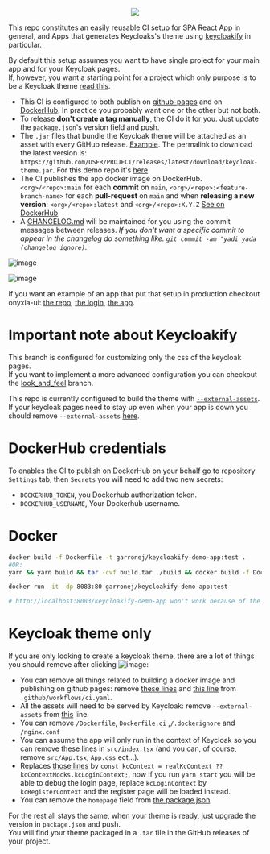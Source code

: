 <p align="center">
    <img src="https://github.com/garronej/keycloakify-demo-app/workflows/ci/badge.svg?branch=main">
</p>

This repo constitutes an easily reusable CI setup for SPA React App in general, and Apps that generates Keycloaks's theme 
using [keycloakify](https://github.com/InseeFrLab/keycloakify) in particular.

By default this setup assumes you want to have single project for your main app and for your Keycloak pages.  
If, however, you want a starting point for a project which only purpose is to be a Keycloak theme [read this](/keycloak-theme-only).

- This CI is configured to both publish on [github-pages](https://github.com/garronej/keycloakify-demo-app/blob/224c43383548635a463fa68e8909c147ac189f0e/.github/workflows/ci.yaml#L172-L187) and on [DockerHub](https://github.com/garronej/keycloakify-demo-app/blob/224c43383548635a463fa68e8909c147ac189f0e/.github/workflows/ci.yaml#L56-L94). In practice you probably want one
or the other but not both. 
- To release **don't create a tag manually**, the CI do it for you. Just update the `package.json`'s version field and push.
- The `.jar` files that bundle the Keycloak theme will be attached as an asset with every GitHub release. [Example](https://github.com/InseeFrLab/keycloakify-demo-app/releases/tag/v0.1.0). The permalink to download the latest version is: `https://github.com/USER/PROJECT/releases/latest/download/keycloak-theme.jar`. 
  For this demo repo it's [here](https://github.com/garronej/keycloakify-demo-app/releases/latest/download/keycloak-theme.jar)
- The CI publishes the app docker image on DockerHub. `<org>/<repo>:main` for each **commit** on `main`, `<org>/<repo>:<feature-branch-name>` for each **pull-request** on `main`
  and when **releasing a new version**: `<org>/<repo>:latest` and `<org>/<repo>:X.Y.Z`
  [See on DockerHub](https://hub.docker.com/r/garronej/keycloakify-demo-app/tags?page=1&ordering=last_updated)
- A [CHANGELOG.md](https://github.com/InseeFrLab/keycloakify-demo-app/blob/main/CHANGELOG.md) will be maintained for you using the commit messages between releases. *If you don't want a specific commit to appear
  in the changelog do something like. `git commit -am "yadi yada (changelog ignore)`.*

![image](https://user-images.githubusercontent.com/6702424/114286938-47aea600-9a63-11eb-936e-17159e8826e8.png)
  
![image](https://user-images.githubusercontent.com/6702424/110708577-2d32a400-81fb-11eb-98ae-499d5746c2f2.png)

If you want an example of an app that put that setup in production checkout onyxia-ui: [the repo](https://github.com/InseeFrLab/onyxia-ui), [the login](https://auth.lab.sspcloud.fr/auth/realms/sspcloud/protocol/openid-connect/auth?client_id=onyxia&redirect_uri=https%3A%2F%2Fonyxia.lab.sspcloud.fr), [the app](https://datalab.sspcloud.fr).  

# Important note about Keycloakify

This branch is configured for customizing only the css of the keycloak pages.  
If you want to implement a more advanced configuration you can checkout the 
[look_and_feel](https://github.com/garronej/keycloakify-demo-app/tree/look_and_feel) branch.  

 This repo is currently configured to build the theme with  [`--external-assets`](https://github.com/InseeFrLab/keycloakify#specify-from-where-the-resources-should-be-downloaded). 
 If your keycloak pages need to stay up even when your app is down you should remove `--external-assets` [here](https://github.com/garronej/keycloakify-demo-app/blob/f87f211c433d1520c9ecf66565c6b88779aa98ed/.github/workflows/ci.yaml#L139).

# DockerHub credentials

To enables the CI to publish on DockerHub on your behalf go to 
repository ``Settings`` tab, then ``Secrets`` you will need to add two new secrets:
- ``DOCKERHUB_TOKEN``, you Dockerhub authorization token.
- ``DOCKERHUB_USERNAME``, Your Dockerhub username.  
# Docker

```bash
docker build -f Dockerfile -t garronej/keycloakify-demo-app:test .
#OR:
yarn && yarn build && tar -cvf build.tar ./build && docker build -f Dockerfile.ci -t garronej/keycloakify-demo-app:test . && rm build.tar

docker run -it -dp 8083:80 garronej/keycloakify-demo-app:test

# http://localhost:8083/keycloakify-demo-app won't work because of the nginx.config for / and not /keycloakify-demo-app
```

# Keycloak theme only

If you are only looking to create a keycloak theme, there are a lot of things you should remove after clicking ![image](https://user-images.githubusercontent.com/6702424/98155461-92395e80-1ed6-11eb-93b2-98c64453043f.png):  

- You can remove all things related to building a docker image and publishing on github pages: 
  remove [these lines](https://github.com/garronej/keycloakify-demo-app/blob/fc6bcb98b8d09ed13b5f52ed8d39923511669000/.github/workflows/ci.yaml#L45-L109) 
  and [this line](https://github.com/garronej/keycloakify-demo-app/blob/fc6bcb98b8d09ed13b5f52ed8d39923511669000/.github/workflows/ci.yaml#L118-L119) from `.github/workflows/ci.yaml`.
- All the assets will need to be served by Keycloak: remove `--external-assets` from [this](https://github.com/garronej/keycloakify-demo-app/blob/fc6bcb98b8d09ed13b5f52ed8d39923511669000/.github/workflows/ci.yaml#L21) line.  
- You can remove `/Dockerfile`, `Dockerfile.ci` ,`/.dockerignore` and `/nginx.conf`
- You can assume the app will only run in the context of Keycloak so you can remove [these lines](https://github.com/garronej/keycloakify-demo-app/blob/095e8e9b044044364ffb8a4c6e6a14e33674886e/src/index.tsx#L30-L31) 
  in `src/index.tsx` (and you can, of course, remove `src/App.tsx`, `App.css` ect...).
- Replaces [those lines](https://github.com/garronej/keycloakify-demo-app/blob/095e8e9b044044364ffb8a4c6e6a14e33674886e/src/index.tsx#L18-L23) by 
  `const kcContext = realKcContext ?? kcContextMocks.kcLoginContext;`, now if you run `yarn start` you will be able to debug the login page, replace `kcLoginContext` by
  `kcRegisterContext` and the register page will be loaded instead.
- You can remove the `homepage` field from [the package.json](https://github.com/garronej/keycloakify-demo-app/blob/095e8e9b044044364ffb8a4c6e6a14e33674886e/package.json#L2)

For the rest all stays the same, when your theme is ready, just upgrade the version in `package.json` and push.  
You will find your theme packaged in a `.tar` file in the GitHub releases of your project.

